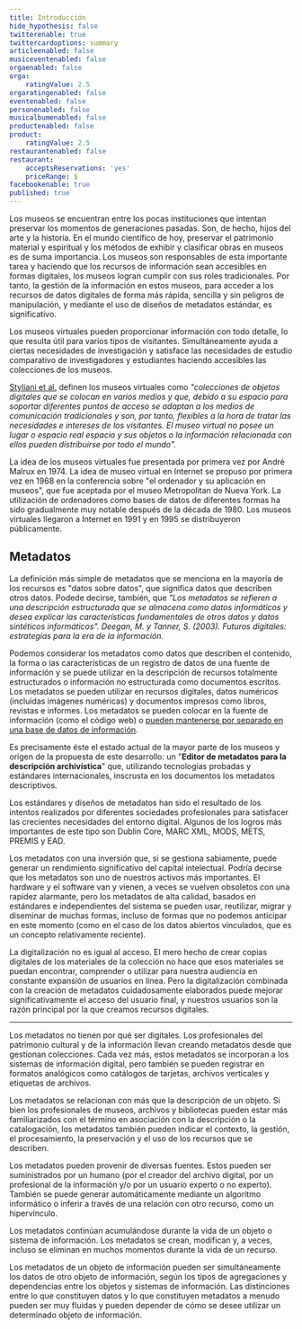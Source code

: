 ```yaml
---
title: Introducción
hide_hypothesis: false
twitterenable: true
twittercardoptions: summary
articleenabled: false
musiceventenabled: false
orgaenabled: false
orga:
    ratingValue: 2.5
orgaratingenabled: false
eventenabled: false
personenabled: false
musicalbumenabled: false
productenabled: false
product:
    ratingValue: 2.5
restaurantenabled: false
restaurant:
    acceptsReservations: 'yes'
    priceRange: $
facebookenable: true
published: true
---
```


Los museos se encuentran entre los pocas instituciones que intentan preservar los momentos de generaciones pasadas. Son, de hecho, hijos del arte y la historia.
En el mundo científico de hoy, preservar el patrimonio material y espiritual y los métodos de exhibir y clasificar obras en museos es de suma importancia. Los museos son responsables de esta importante tarea y haciendo que los recursos de información sean accesibles en formas digitales, los museos logran cumplir con sus roles tradicionales. 
Por tanto, la gestión de la información en estos museos, para acceder a los recursos de datos digitales de forma más rápida, sencilla y sin peligros de manipulación, y mediante el uso de diseños de metadatos estándar, es significativo.

Los museos virtuales pueden proporcionar información con todo detalle, lo que resulta útil para varios tipos de visitantes. Simultáneamente ayuda a ciertas necesidades de investigación y satisface las necesidades de estudio comparativo de investigadores y estudiantes haciendo accesibles las colecciones de los museos.

[Styliani et al.](https://scholar.google.com/scholar?q=Styliani,%20S.,%20Fotis,%20L.,%20Kostas,%20K.,%20%20Petros,%20P.%20.%20Virtual%20Museums,%20a%20Survey%20and%20Some%20Issues%20for%20Consideration.%20Journal%20of%20Cultural%20Heritage,%2010,%20520-528) definen los museos virtuales como <cite>"colecciones de objetos digitales que se colocan en varios medios y que, debido a su
espacio para soportar diferentes puntos de acceso se adaptan a los medios de comunicación tradicionales y son, por tanto, flexibles a la hora de tratar las necesidades e intereses de los visitantes. El museo virtual no posee un lugar o espacio real espacio y sus objetos o la información relacionada con ellos pueden distribuirse por todo el mundo".</cite>

La idea de los museos virtuales fue presentada por primera vez por André Malrux en 1974. La idea de museo virtual en Internet se propuso por primera vez en 1968 en la conferencia sobre "el ordenador y su aplicación en museos", que fue aceptada por el museo Metropolitan de Nueva York. La utilización de ordenadores como bases de datos de diferentes formas ha sido gradualmente muy notable después de la década de 1980. Los museos virtuales llegaron a Internet en 1991 y en 1995 se distribuyeron públicamente.

## Metadatos

La definición más simple de metadatos que se menciona en la mayoría de los recursos es "datos sobre datos", que significa datos que describen otros datos. 
Podede decirse, también, que <cite>"Los metadatos se refieren a una descripción estructurada que se almacena como datos informáticos y desea explicar las características fundamentales de otros datos y datos sintéticos informáticos".
Deegan, M. y Tanner, S. (2003). Futuros digitales: estrategias para la era de la información.</cite>

Podemos considerar los metadatos como datos que describen el contenido, la forma o las características de un registro de datos de una fuente de información y se puede utilizar en la descripción de recursos totalmente estructurados o información no estructurada como documentos escritos. Los metadatos se pueden utilizar en recursos digitales, datos numéricos (incluidas imágenes numéricas) y documentos impresos como libros, revistas e informes. Los metadatos se pueden colocar en la fuente de información (como el código web) o <u>pueden mantenerse por separado en una base de datos de información</u>.

Es precisamente éste el estado actual de la mayor parte de los museos y origen de la propuesta de este desarrollo: un "**Editor de metadatos para la descripción archivística**" que, utilizando tecnologías probadas y estándares internacionales, inscrusta en los documentos los metadatos descriptivos.

Los estándares y diseños de metadatos han sido el resultado de los intentos realizados por diferentes sociedades profesionales para satisfacer las crecientes necesidades del entorno digital. Algunos de los logros más importantes de este tipo son Dublin Core, MARC XML, MODS, METS, PREMIS y EAD. 

Los metadatos con una inversión que, si se gestiona sabiamente, puede generar un rendimiento significativo del capital intelectual. Podría decirse que los metadatos son uno de nuestros activos más importantes. El hardware y el software van y vienen, a veces se vuelven obsoletos con una rapidez alarmante, pero los metadatos de alta calidad, basados en estándares e independientes del sistema se pueden usar, reutilizar, migrar y diseminar de muchas formas, incluso de formas que no podemos anticipar en este momento (como en el caso de los datos abiertos vinculados, que es un concepto relativamente reciente).

La digitalización no es igual al acceso. El mero hecho de crear copias digitales de los materiales de la colección no hace que esos materiales se puedan encontrar, comprender o utilizar para nuestra audiencia en constante expansión de usuarios en línea. Pero la digitalización combinada con la creación de metadatos cuidadosamente elaborados puede mejorar significativamente el acceso del usuario final, y nuestros usuarios son la razón principal por la que creamos recursos digitales.

---

Los metadatos no tienen por qué ser digitales. Los profesionales del patrimonio cultural y de la información llevan creando metadatos desde que gestionan colecciones. Cada vez más, estos metadatos se incorporan a los sistemas de información digital, pero también se pueden registrar en formatos analógicos como catálogos de tarjetas, archivos verticales y etiquetas de archivos.

Los metadatos se relacionan con más que la descripción de un objeto. Si bien los profesionales de museos, archivos y bibliotecas pueden estar más familiarizados con el término en asociación con la descripción o la catalogación, los metadatos también pueden indicar el contexto, la gestión, el procesamiento, la preservación y el uso de los recursos que se describen.

Los metadatos pueden provenir de diversas fuentes. Estos pueden ser suministrados por un humano (por el creador del archivo digital, por un profesional de la información y/o por un usuario experto o no experto). También se puede generar automáticamente mediante un algoritmo informático o inferir a través de una relación con otro recurso, como un hipervínculo.

Los metadatos continúan acumulándose durante la vida de un objeto o sistema de información. Los metadatos se crean, modifican y, a veces, incluso se eliminan en muchos momentos durante la vida de un recurso.

Los metadatos de un objeto de información pueden ser simultáneamente los datos de otro objeto de información, según los tipos de agregaciones y dependencias entre los objetos y sistemas de información. Las distinciones entre lo que constituyen datos y lo que constituyen metadatos a menudo pueden ser muy fluidas y pueden depender de cómo se desee utilizar un determinado objeto de información.